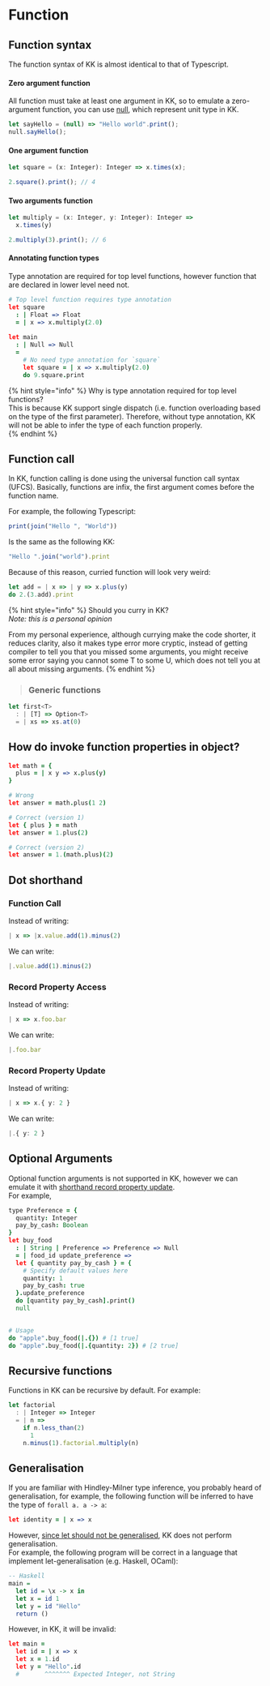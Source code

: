 # Function

## Function syntax

The function syntax of KK is almost identical to that of Typescript.

#### Zero argument function

All function must take at least one argument in KK, so to emulate a  zero-argument function, you can use [null](types.md#null), which represent unit type in KK.

```typescript
let sayHello = (null) => "Hello world".print();
null.sayHello();
```

#### One argument function

```typescript
let square = (x: Integer): Integer => x.times(x);

2.square().print(); // 4
```

#### Two arguments function

```typescript
let multiply = (x: Integer, y: Integer): Integer =>
  x.times(y)

2.multiply(3).print(); // 6
```

#### Annotating function types

Type annotation are required for top level functions, however function that are declared in lower level need not.

```coffeescript
# Top level function requires type annotation
let square
  : | Float => Float
  = | x => x.multiply(2.0)
  
let main
  : | Null => Null
  = 
    # No need type annotation for `square`
    let square = | x => x.multiply(2.0)
    do 9.square.print
```

{% hint style="info" %}
Why is type annotation required for top level functions?  
This is because KK support single dispatch \(i.e. function overloading based on the type of the first parameter\). Therefore, without type annotation, KK will not be able to infer the type of each function properly.  
{% endhint %}

## Function call

In KK, function calling is done using the universal function call syntax \(UFCS\). Basically, functions are infix, the first argument comes before the function name.

For example, the following Typescript:

```typescript
print(join("Hello ", "World"))
```

Is the same as the following KK:

```typescript
"Hello ".join("world").print
```

Because of this reason, curried function will look very weird:

```typescript
let add = | x => | y => x.plus(y)
do 2.(3.add).print
```

{% hint style="info" %}
Should you curry in KK?  
_Note: this is a personal opinion_

From my personal experience, although currying make the code shorter, it reduces clarity, also it makes type error more cryptic, instead of getting compiler to tell you that you missed some arguments, you might receive some error saying you cannot some T to some U, which does not tell you at all about missing arguments.
{% endhint %}

> ### Generic functions

```typescript
let first<T>
  : | [T] => Option<T>
  = | xs => xs.at(0)
```

## How do invoke function properties in object?

```coffeescript
let math = {
  plus = | x y => x.plus(y)
}

# Wrong
let answer = math.plus(1 2)

# Correct (version 1)
let { plus } = math
let answer = 1.plus(2)

# Correct (version 2)
let answer = 1.(math.plus)(2)
```

## Dot shorthand

### Function Call

Instead of writing:

```typescript
| x => |x.value.add(1).minus(2)
```

We can write:

```typescript
|.value.add(1).minus(2)
```

### Record Property Access

Instead of writing:

```typescript
| x => x.foo.bar
```

We can write:

```typescript
|.foo.bar
```

### Record Property Update

Instead of writing:

```typescript
| x => x.{ y: 2 }
```

We can write:

```typescript
|.{ y: 2 }
```



## Optional Arguments

Optional function arguments is not supported in KK, however we can emulate it with [shorthand record property update](function.md#record-property-update).  
For example,

```coffeescript
type Preference = {
  quantity: Integer
  pay_by_cash: Boolean
}
let buy_food
  : | String | Preference => Preference => Null
  = | food_id update_preference => 
  let { quantity pay_by_cash } = {
    # Specify default values here
    quantity: 1
    pay_by_cash: true
  }.update_preference
  do [quantity pay_by_cash].print()
  null
  

# Usage
do "apple".buy_food(|.{}) # [1 true]
do "apple".buy_food(|.{quantity: 2}) # [2 true]
```

## Recursive functions

Functions in KK can be recursive by default. For example:

```typescript
let factorial
  : | Integer => Integer
  = | n =>
    if n.less_than(2)
      1
    n.minus(1).factorial.multiply(n)
```

## Generalisation

If you are familiar with Hindley-Milner type inference, you probably heard of generalisation, for example, the following function will be inferred to have the type of `forall a. a -> a`:

```coffeescript
let identity = | x => x
```

However, [since let should not be generalised](https://www.microsoft.com/en-us/research/wp-content/uploads/2016/02/tldi10-vytiniotis.pdf), KK does not perform generalisation.   
For example, the following program will be correct in a language that implement let-generalisation \(e.g. Haskell, OCaml\):

```haskell
-- Haskell
main =
  let id = \x -> x in
  let x = id 1
  let y = id "Hello"
  return ()
```

However, in KK, it will be invalid:

```coffeescript
let main = 
  let id = | x => x
  let x = 1.id
  let y = "Hello".id
  #       ^^^^^^^ Expected Integer, not String
```

#### 

